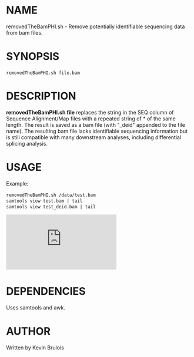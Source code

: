 # NAME

removedTheBamPHI.sh - Remove potentially identifiable sequencing data from bam files. 

# SYNOPSIS

    removedTheBamPHI.sh file.bam 

# DESCRIPTION

**removedTheBamPHI.sh file** replaces the string in the SEQ column of 
Sequence Alignment/Map files with a repeated string of * of the same length. The 
result is saved as a bam file (with "_deid" appended to the file name). The 
resulting bam file lacks identifiable sequencing information but is still 
compatible with many downstream analyses, including differential splicing 
analysis. 

# USAGE

Example:

    removedTheBamPHI.sh /data/test.bam
    samtools view test.bam | tail
    samtools view test_deid.bam | tail 

![Single-nucleotide polymorphisms (red lines; test.bam) are removed by removedTheBamPHI.sh (test_deid.bam)](https://github.com/kbrulois/removeTheBamPHI/blob/master/data/igv_snapshot_ABCA2_hg38.pdf)


# DEPENDENCIES

Uses samtools and awk.

# AUTHOR

Written by Kevin Brulois
